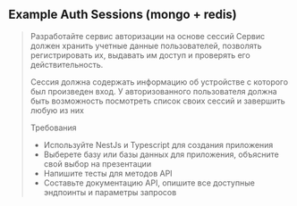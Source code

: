 ## Example Auth Sessions (mongo + redis)

> Разработайте сервис авторизации на основе сессий
> Сервис должен хранить учетные данные пользователей, позволять регистрировать их, выдавать им доступ и проверять его
> действительность.
>
>Сессия должна содержать информацию об устройстве с которого был произведен вход. У авторизованного пользователя должна
> быть возможность посмотреть список своих сессий и завершить любую из них
>
>Требования
>
>- Используйте NestJs и Typescript для создания приложения
>- Выберете базу или базы данных для приложения, объясните свой выбор на презентации
>- Напишите тесты для методов API
>- Составьте документацию API, опишите все доступные эндпоинты и параметры запросов